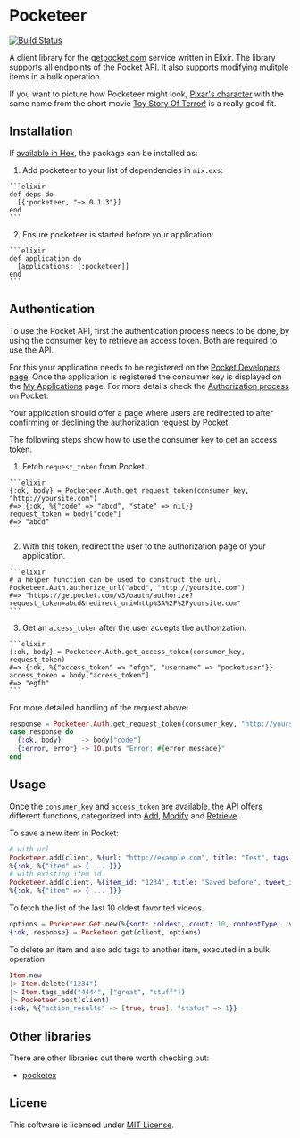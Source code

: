 # Pocketeer

[![Build Status](https://travis-ci.org/justahero/pocketeer.svg?branch=master)](https://travis-ci.org/justahero/pocketeer)

A client library for the [getpocket.com](https://getpocket.com) service written in Elixir. The library supports all endpoints of the Pocket API. It also supports modifying mulitple items in a bulk operation.

If you want to picture how Pocketeer might look, [Pixar's character](http://pixar.wikia.com/wiki/Pocketeer) with the same name from the short movie [Toy Story Of Terror!](http://pixar.wikia.com/wiki/Toy_Story_of_Terror!) is a really good fit.

## Installation

If [available in Hex](https://hex.pm/docs/publish), the package can be installed as:

  1. Add pocketeer to your list of dependencies in `mix.exs`:

    ```elixir
    def deps do
      [{:pocketeer, "~> 0.1.3"}]
    end
    ```

  2. Ensure pocketeer is started before your application:

    ```elixir
    def application do
      [applications: [:pocketeer]]
    end
    ```

## Authentication

To use the Pocket API, first the authentication process needs to be done, by using the consumer key to retrieve an access token. Both are required to use the API.

For this your application needs to be registered on the [Pocket Developers page](https://getpocket.com/developer/apps/new). Once the application is registered the consumer key is displayed on the [My Applications](https://getpocket.com/developer/apps/) page. For more details check the [Authorization process](https://getpocket.com/developer/docs/authentication) on Pocket.

Your application should offer a page where users are redirected to after confirming or declining the authorization request by Pocket.

The following steps show how to use the consumer key to get an access token.

  1. Fetch `request_token` from Pocket.

    ```elixir
    {:ok, body} = Pocketeer.Auth.get_request_token(consumer_key, "http://yoursite.com")
    #=> {:ok, %{"code" => "abcd", "state" => nil}}
    request_token = body["code"]
    #=> "abcd"
    ```

  2. With this token, redirect the user to the authorization page of your application.

    ```elixir
    # a helper function can be used to construct the url.
    Pocketeer.Auth.authorize_url("abcd", "http://yoursite.com")
    #=> "https://getpocket.com/v3/oauth/authorize?request_token=abcd&redirect_uri=http%3A%2F%2Fyoursite.com"
    ```

  3. Get an `access_token` after the user accepts the authorization.

    ```elixir
    {:ok, body} = Pocketeer.Auth.get_access_token(consumer_key, request_token)
    #=> {:ok, %{"access_token" => "efgh", "username" => "pocketuser"}}
    access_token = body["access_token"]
    #=> "egfh"
    ```

For more detailed handling of the request above:

```elixir
response = Pocketeer.Auth.get_request_token(consumer_key, "http://yoursite.com")
case response do
  {:ok, body}     -> body["code"]
  {:error, error} -> IO.puts "Error: #{error.message}"
end
```

## Usage

Once the `consumer_key` and `access_token` are available, the API offers different functions, categorized into
[Add](https://getpocket.com/developer/docs/v3/add), [Modify](https://getpocket.com/developer/docs/v3/modify) and [Retrieve](https://getpocket.com/developer/docs/v3/retrieve).

To save a new item in Pocket:

```elixir
# with url
Pocketeer.add(client, %{url: "http://example.com", title: "Test", tags: ["news", "test"]})
%{:ok, %{"item" => { ... }}}
# with existing item id
Pocketeer.add(client, %{item_id: "1234", title: "Saved before", tweet_id: "tweet_id"})
%{:ok, %{"item" => { ... }}}
```

To fetch the list of the last 10 oldest favorited videos.

```elixir
options = Pocketeer.Get.new(%{sort: :oldest, count: 10, contentType: :video, favorite: true})
{:ok, response} = Pocketeer.get(client, options)
```

To delete an item and also add tags to another item, executed in a bulk operation

```elixir
Item.new
|> Item.delete("1234")
|> Item.tags_add("4444", ["great", "stuff"])
|> Pocketeer.post(client)
{:ok, %{"action_results" => [true, true], "status" => 1}}
```

## Other libraries

There are other libraries out there worth checking out:

* [pocketex](https://github.com/essenciary/pocketex)


## Licene

This software is licensed under [MIT License](https://github.com/justahero/pocketeer/blob/master/LICENSE.md).